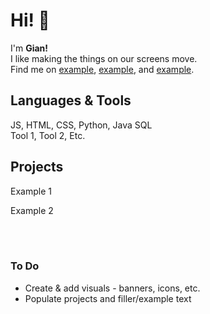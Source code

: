 # Hi! 🐸
I'm **Gian!**  
I like making the things on our screens move.  
Find me on <a href="#">example</a>, <a href="#">example</a>, and <a href="#">example</a>.

## Languages & Tools
JS, HTML, CSS, Python, Java SQL   
Tool 1, Tool 2, Etc.

## Projects
Example 1  

Example 2

<br><br>

### To Do

- Create & add visuals - banners, icons, etc.
- Populate projects and filler/example text

